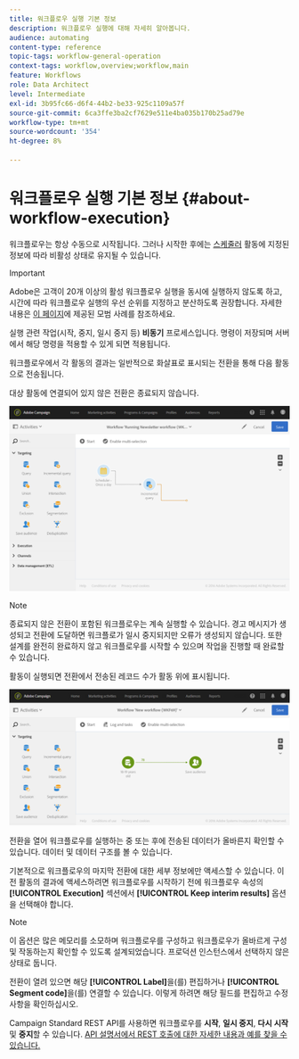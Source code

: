 ```yaml
---
title: 워크플로우 실행 기본 정보
description: 워크플로우 실행에 대해 자세히 알아봅니다.
audience: automating
content-type: reference
topic-tags: workflow-general-operation
context-tags: workflow,overview;workflow,main
feature: Workflows
role: Data Architect
level: Intermediate
exl-id: 3b95fc66-d6f4-44b2-be33-925c1109a57f
source-git-commit: 6ca3ffe3ba2cf7629e511e4ba035b170b25ad79e
workflow-type: tm+mt
source-wordcount: '354'
ht-degree: 8%

---
```


# 워크플로우 실행 기본 정보 {#about-workflow-execution}

워크플로우는 항상 수동으로 시작됩니다. 그러나 시작한 후에는 [스케줄러](../../automating/using/scheduler.md) 활동에 지정된 정보에 따라 비활성 상태로 유지될 수 있습니다.

>[!IMPORTANT]
>
> Adobe은 고객이 20개 이상의 활성 워크플로우 실행을 동시에 실행하지 않도록 하고, 시간에 따라 워크플로우 실행의 우선 순위를 지정하고 분산하도록 권장합니다. 자세한 내용은 [이 페이지](../../automating/using/best-practices-workflows.md)에 제공된 모범 사례를 참조하세요.

실행 관련 작업(시작, 중지, 일시 중지 등) **비동기** 프로세스입니다. 명령이 저장되며 서버에서 해당 명령을 적용할 수 있게 되면 적용됩니다.

워크플로우에서 각 활동의 결과는 일반적으로 화살표로 표시되는 전환을 통해 다음 활동으로 전송됩니다.

대상 활동에 연결되어 있지 않은 전환은 종료되지 않습니다.

![](assets/wkf_execution_1.png)

>[!NOTE]
>
>종료되지 않은 전환이 포함된 워크플로우는 계속 실행할 수 있습니다. 경고 메시지가 생성되고 전환에 도달하면 워크플로가 일시 중지되지만 오류가 생성되지 않습니다. 또한 설계를 완전히 완료하지 않고 워크플로우를 시작할 수 있으며 작업을 진행할 때 완료할 수 있습니다.

활동이 실행되면 전환에서 전송된 레코드 수가 활동 위에 표시됩니다.

![](assets/wkf_transition_count.png)

전환을 열어 워크플로우를 실행하는 중 또는 후에 전송된 데이터가 올바른지 확인할 수 있습니다. 데이터 및 데이터 구조를 볼 수 있습니다.

기본적으로 워크플로우의 마지막 전환에 대한 세부 정보에만 액세스할 수 있습니다. 이전 활동의 결과에 액세스하려면 워크플로우를 시작하기 전에 워크플로우 속성의 **[!UICONTROL Execution]** 섹션에서 **[!UICONTROL Keep interim results]** 옵션을 선택해야 합니다.

>[!NOTE]
>
>이 옵션은 많은 메모리를 소모하며 워크플로우를 구성하고 워크플로우가 올바르게 구성 및 작동하는지 확인할 수 있도록 설계되었습니다. 프로덕션 인스턴스에서 선택하지 않은 상태로 둡니다.

전환이 열려 있으면 해당 **[!UICONTROL Label]**&#x200B;을(를) 편집하거나 **[!UICONTROL Segment code]**&#x200B;을(를) 연결할 수 있습니다. 이렇게 하려면 해당 필드를 편집하고 수정 사항을 확인하십시오.

Campaign Standard REST API를 사용하면 워크플로우를 **시작**, **일시 중지**, **다시 시작** 및 **중지**&#x200B;할 수 있습니다. [API 설명서에서 REST 호출에 대한 자세한 내용과 예를 찾을 수 있습니다.](../../api/using/controlling-a-workflow.md)
